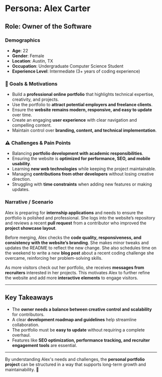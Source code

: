 #  Persona: Alex Carter  

##  Role: Owner of the Software  

###  Demographics  
- **Age**: 22  
- **Gender**: Female  
- **Location**: Austin, TX  
- **Occupation**: Undergraduate Computer Science Student  
- **Experience Level**: Intermediate (3+ years of coding experience)  

### 🎯 Goals & Motivations  
- Build a **professional online portfolio** that highlights technical expertise, creativity, and projects.  
- Use the portfolio to **attract potential employers and freelance clients**.  
- Ensure the **website remains modern, responsive, and easy to update** over time.  
- Create an engaging **user experience** with clear navigation and compelling content.  
- Maintain control over **branding, content, and technical implementation**.  

### ⚠️ Challenges & Pain Points  
- Balancing **portfolio development with academic responsibilities**.  
- Ensuring the website is **optimized for performance, SEO, and mobile usability**.  
- Learning **new web technologies** while keeping the project maintainable.  
- Managing **contributions from other developers** without losing creative direction.  
- Struggling with **time constraints** when adding new features or making updates.  

###  Narrative / Scenario  
Alex is preparing for **internship applications** and needs to ensure the portfolio is polished and professional. She logs into the website’s repository and reviews a recent **pull request** from a contributor who improved the **project showcase layout**.  

Before merging, Alex checks the **code quality, responsiveness, and consistency with the website’s branding**. She makes minor tweaks and updates the README to reflect the new change. She also schedules time on the weekend to write a new **blog post** about a recent coding challenge she overcame, reinforcing her problem-solving skills.  

As more visitors check out her portfolio, she receives **messages from recruiters** interested in her projects. This motivates Alex to further refine the website and add more **interactive elements** to engage visitors.  

---

##  Key Takeaways  
- The **owner needs a balance between creative control and scalability** for contributors.  
- A clear **development roadmap and guidelines** help streamline collaboration.  
- The portfolio must be **easy to update** without requiring a complete overhaul.  
- Features like **SEO optimization, performance tracking, and recruiter engagement tools** are essential.  

---

By understanding Alex's needs and challenges, the **personal portfolio project** can be structured in a way that supports long-term growth and maintainability. 🚀
